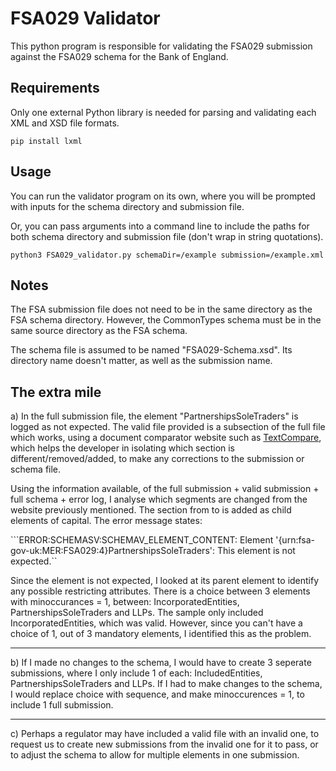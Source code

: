 # FSA029 Validator

This python program is responsible for validating the FSA029 submission against the FSA029 schema for the Bank of England.

## Requirements

Only one external Python library is needed for parsing and validating each XML and XSD file formats.

```pip install lxml```

## Usage

You can run the validator program on its own, where you will be prompted with inputs for the schema directory and submission file.

Or, you can pass arguments into a command line to include the paths for both schema directory and submission file (don't  wrap in string quotations).

```python3 FSA029_validator.py schemaDir=/example submission=/example.xml```


## Notes

The FSA submission file does not need to be in the same directory as the FSA schema directory. However, the CommonTypes schema must be in the same source directory as the FSA schema.

The schema file is assumed to be named "FSA029-Schema.xsd". Its directory name doesn't matter, as well as the submission name.


## The extra mile

a) In the full submission file, the element "PartnershipsSoleTraders" is logged as not expected. The valid file provided is a subsection of the full file which works, using a document comparator website such as [TextCompare](https://www.diffchecker.com/text-compare/), which helps the developer in isolating which section is different/removed/added, to make any corrections to the submission or schema file.

Using the information available, of the full submission + valid submission + full schema + error log, I analyse which segments are changed from the website previously mentioned. The section from <PartnershipsSoleTraders> to </LLPS> is added as child elements of capital. The error message states:

```ERROR:SCHEMASV:SCHEMAV_ELEMENT_CONTENT: Element '{urn:fsa-gov-uk:MER:FSA029:4}PartnershipsSoleTraders': This element is not expected.``

Since the element is not expected, I looked at its parent element to identify any possible restricting attributes. There is a choice between 3 elements with minoccurances = 1, between: IncorporatedEntities, PartnershipsSoleTraders and LLPs. The sample only included IncorporatedEntities, which was valid. However, since you can't have a choice of 1, out of 3 mandatory elements, I identified this as the problem.

---

b) If I made no changes to the schema, I would have to create 3 seperate submissions, where I only include 1 of each: IncludedEntities, PartnershipsSoleTraders and LLPs. If I had to make changes to the schema, I would replace choice with sequence, and make minoccurences = 1, to include 1 full submission.

---

c) Perhaps a regulator may have included a valid file with an invalid one, to request us to create new submissions from the invalid one for it to pass, or to adjust the schema to allow for multiple elements in one submission.